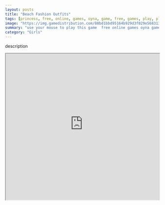 ```yaml
---
layout: posts
title: "Beach Fashion Outfits"
tags: [princess, free, online, games, oyna, game, free, games, play, play, games]
image: "https://img.gamedistribution.com/88bd1bbd95164b929d3f029e5683136e.jpg"
summary: "use your mouse to play this game  free online games oyna game free games play play games"
category: "Girls"
---
```


description

<iframe width="100%" height="480px;" src="https://html5.gamedistribution.com/88bd1bbd95164b929d3f029e5683136e/"></iframe>